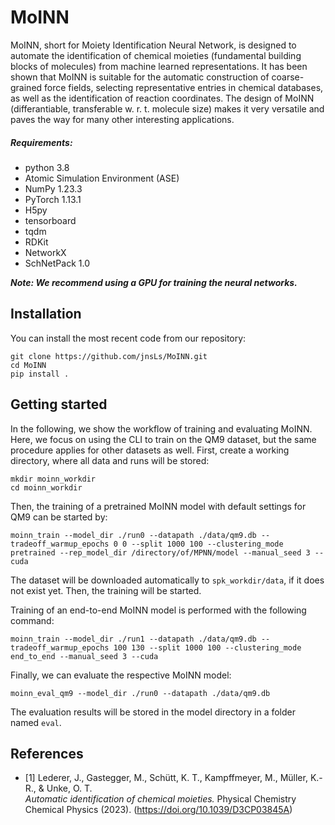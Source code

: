 # MoINN

MoINN, short for Moiety Identification Neural Network, is designed to automate the 
identification of chemical moieties (fundamental building blocks of molecules)
from machine learned representations. It has been shown that MoINN is suitable for
the automatic construction of coarse-grained force fields, selecting representative 
entries in chemical databases, as well as the identification of reaction coordinates. 
The design of MoINN (differantiable, transferable w. r. t. molecule size) makes it very 
versatile and paves the way for many other interesting applications.


##### Requirements:
- python 3.8
- Atomic Simulation Environment (ASE)
- NumPy 1.23.3
- PyTorch 1.13.1
- H5py
- tensorboard
- tqdm
- RDKit
- NetworkX
- SchNetPack 1.0

_**Note: We recommend using a GPU for training the neural networks.**_


## Installation


You can install the most recent code from our repository:

```
git clone https://github.com/jnsLs/MoINN.git
cd MoINN
pip install .
```


## Getting started

In the following, we show the workflow of training and evaluating MoINN. Here,
we focus on using the CLI to train on the QM9 dataset, but the same procedure 
applies for other datasets as well. First, create a working directory, where 
all data and runs will be stored:

```
mkdir moinn_workdir
cd moinn_workdir
```

Then, the training of a pretrained MoINN model with default settings for QM9 can be started by:

```
moinn_train --model_dir ./run0 --datapath ./data/qm9.db --tradeoff_warmup_epochs 0 0 --split 1000 100 --clustering_mode pretrained --rep_model_dir /directory/of/MPNN/model --manual_seed 3 --cuda
```

The dataset will be downloaded automatically to `spk_workdir/data`, if it does not exist yet.
Then, the training will be started.

Training of an end-to-end MoINN model is performed with the following command:

```
moinn_train --model_dir ./run1 --datapath ./data/qm9.db --tradeoff_warmup_epochs 100 130 --split 1000 100 --clustering_mode end_to_end --manual_seed 3 --cuda
```

Finally, we can evaluate the respective MoINN model:

```
moinn_eval_qm9 --model_dir ./run0 --datapath ./data/qm9.db
```
The evaluation results will be stored in the model directory in a folder named ```eval```.

## References

* [1] Lederer, J., Gastegger, M., Schütt, K. T., Kampffmeyer, M., Müller, K.-R., & Unke, O. T.  
*Automatic identification of chemical moieties.*
Physical Chemistry Chemical Physics (2023). (https://doi.org/10.1039/D3CP03845A)
